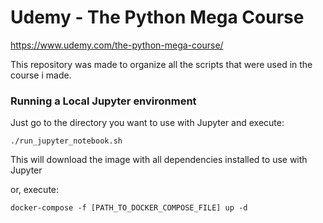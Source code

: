 # Udemy - The Python Mega Course

https://www.udemy.com/the-python-mega-course/

This repository was made to organize all the scripts that were used in the course i made.

### Running a Local Jupyter environment

Just go to the directory you want to use with Jupyter and execute:
```
./run_jupyter_notebook.sh
```
This will download the image with all dependencies installed to use with Jupyter

or, execute:
```
docker-compose -f [PATH_TO_DOCKER_COMPOSE_FILE] up -d
```

